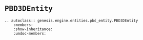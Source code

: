 # `PBD3DEntity`

```{eval-rst}  
.. autoclass:: genesis.engine.entities.pbd_entity.PBD3DEntity
    :members:
    :show-inheritance:
    :undoc-members:
```
